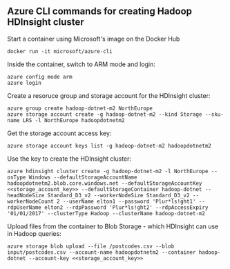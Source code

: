 
## Azure CLI commands for creating Hadoop HDInsight cluster

Start a container using Microsoft's image on the Docker Hub

```
docker run -it microsoft/azure-cli
```

Inside the container, switch to ARM mode and login:

```
azure config mode arm
azure login
```

Create a resoruce group and storage account for the HDInsight cluster:

```
azure group create hadoop-dotnet-m2 NorthEurope
azure storage account create -g hadoop-dotnet-m2 --kind Storage --sku-name LRS -l NorthEurope hadoopdotnetm2
```

Get the storage account access key:

```
azure storage account keys list -g hadoop-dotnet-m2 hadoopdotnetm2
```

Use the key to create the HDInsight cluster:

```
azure hdinsight cluster create -g hadoop-dotnet-m2 -l NorthEurope --osType Windows --defaultStorageAccountName hadoopdotnetm2.blob.core.windows.net --defaultStorageAccountKey <<storage_account_key>> --defaultStorageContainer hadoop-dotnet --headNodeSize Standard_D3_v2 --workerNodeSize Standard_D3_v2 --workerNodeCount 2 --userName elton1 --password 'Plur*ls!ght1' --rdpUserName elton2 --rdpPassword 'Plur*ls!ght2' --rdpAccessExpiry '01/01/2017' --clusterType Hadoop --clusterName hadoop-dotnet-m2
```

Upload files from the container to Blob Storage - which HDInsight can use in Hadoop queries:

```
azure storage blob upload --file /postcodes.csv --blob input/postcodes.csv --account-name hadoopdotnetm2 --container hadoop-dotnet --account-key <<storage_account_key>>
```